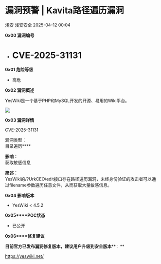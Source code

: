 #  漏洞预警 | Kavita路径遍历漏洞   
浅安  浅安安全   2025-04-12 00:04  
  
**0x00 漏洞编号**  
- # CVE-2025-31131  
  
**0x01 危险等级**  
- 高危  
  
**0x02 漏洞概述**  
  
YesWiki是一个基于PHP和MySQL开发的开源、易用的Wiki平台。  
  
![](https://mmbiz.qpic.cn/sz_mmbiz_png/7stTqD182SWuUXNbWxDXwAcpib7wlsy5UCskFBCibcSQKdj0xfuEL0bqlVIYVd0pQLMJmOC2zib1YhUTD3dCnUssw/640?wx_fmt=png&from=appmsg "")  
  
**0x03 漏洞详情**  
  
CVE-2025-31131  
  
漏洞类型：  
目录遍历****  
  
**影响：**  
获取敏感信息  
  
**简述：**  
YesWiki的/?UrkCEO/edit接口存在路径遍历漏洞，未经身份验证的攻击者可以通过filename参数遍历任意文件，从而获取大量敏感信息。  
  
**0x04 影响版本**  
- YesWiki < 4.5.2  
  
**0x05****POC状态**  
- 已公开  
  
**0x06****修复建议**  
  
**目前官方已发布漏洞修复版本，建议用户升级到安全版本****：**  
  
https://yeswiki.net/  
  
  
  
